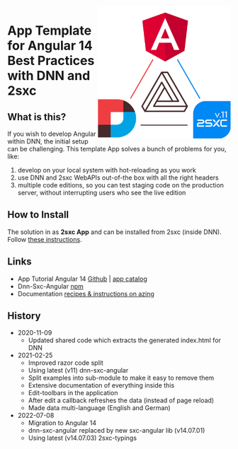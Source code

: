 <img src="app-icon.png" width="300px" align="right">


# App Template for Angular 14 Best Practices with DNN and 2sxc

## What is this?

If you wish to develop Angular within DNN, the initial setup can be challenging. This template App solves a bunch of problems for you, like:

1. develop on your local system with hot-reloading as you work
1. use DNN and 2sxc WebAPIs out-of-the box with all the right headers
1. multiple code editions, so you can test staging code on the production server, without interrupting users who see the live edition

## How to Install

The solution in as **2sxc App** and can be installed from 2sxc (inside DNN). Follow [these instructions](https://azing.org/2sxc/r/oCmPBI3p).

## Links

* App Tutorial Angular 14 [Github](https://github.com/2sic/app-template-angular) | [app catalog](https://2sxc.org/en/apps/app/tutorial-and-template-app-for-angular-11)
* Dnn-Sxc-Angular [npm](https://www.npmjs.com/package/@2sic.com/dnn-sxc-angular)
* Documentation [recipes & instructions on azing](https://azing.org/2sxc/l/VPE4Usua/angular-apps-development)


## History

* 2020-11-09
    * Updated shared code which extracts the generated index.html for DNN
* 2021-02-25 
    * Improved razor code split
    * Using latest (v11) dnn-sxc-angular
    * Split examples into sub-module to make it easy to remove them
    * Extensive documentation of everything inside this
    * Edit-toolbars in the application
    * After edit a callback refreshes the data (instead of page reload)
    * Made data multi-language (English and German)
* 2022-07-08
    * Migration to Angular 14
    * dnn-sxc-angular replaced by new sxc-angular lib (v14.07.01)
    * Using latest (v14.07.03) 2sxc-typings